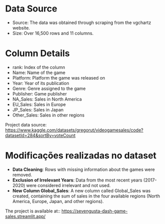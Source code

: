 # Data Source
- Source: The data was obtained through scraping from the vgchartz website.
- Size: Over 16,500 rows and 11 columns.
# Column Details
- rank: Index of the column
- Name: Name of the game
- Platform: Platform the game was released on
- Year: Year of its publication
- Genre: Genre assigned to the game
- Publisher: Game publisher
- NA_Sales: Sales in North America
- EU_Sales: Sales in Europe
- JP_Sales: Sales in Japan
- Other_Sales: Sales in other regions



Project data source: https://www.kaggle.com/datasets/gregorut/videogamesales/code?datasetId=284&sortBy=voteCount 
# Modificações realizadas no dataset
- **Data Cleaning**: Rows with missing information about the games were removed.
- **Exclusion of Irrelevant Years**: Data from the most recent years (2017-2020) were considered irrelevant and not used.
- **New Column Global_Sales**: A new column called Global_Sales was created, containing the sum of sales in the four available regions (North America, Europe, Japan, and other regions).
 
The project is available at:: https://sevengusta-dash-game-sales.streamlit.app/
